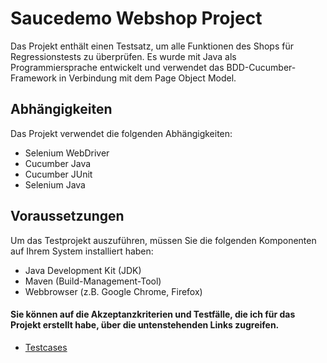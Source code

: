 # Saucedemo Webshop Project

Das Projekt enthält einen Testsatz, um alle Funktionen des Shops für Regressionstests zu überprüfen. Es wurde mit Java als Programmiersprache entwickelt und verwendet das BDD-Cucumber-Framework in Verbindung mit dem Page Object Model.

## Abhängigkeiten

Das Projekt verwendet die folgenden Abhängigkeiten:

- Selenium WebDriver
- Cucumber Java
- Cucumber JUnit
- Selenium Java

## Voraussetzungen

Um das Testprojekt auszuführen, müssen Sie die folgenden Komponenten auf Ihrem System installiert haben:

- Java Development Kit (JDK)
- Maven (Build-Management-Tool)
- Webbrowser (z.B. Google Chrome, Firefox)

#### Sie können auf die Akzeptanzkriterien und Testfälle, die ich für das Projekt erstellt habe, über die untenstehenden Links zugreifen.

- [Testcases ]([https://docs.google.com/spreadsheets/d/1Iias7tWkN2KwHEqKU0Ri4wjHJ9pkZ5DdFc4RvlPY2vw/edit?usp=sharing](https://docs.google.com/spreadsheets/d/1IsrAQwPCr_oAuA1SPXSPq8RxtTY_MBEGbBzjWzRz30s/edit?usp=sharing)https://docs.google.com/spreadsheets/d/1IsrAQwPCr_oAuA1SPXSPq8RxtTY_MBEGbBzjWzRz30s/edit?usp=sharing)
